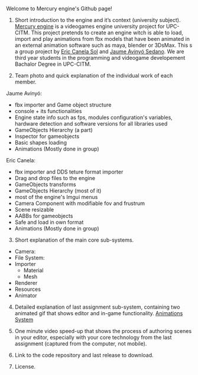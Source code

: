 Welcome to Mercury engine's Github page!



1. Short introduction to the engine and it’s context (university subject).
[Mercury engine](https://github.com/knela96/Mercury-Engine) is a videogames engine university project for UPC-CITM. This project pretends to create an
engine witch is able to load, import and play animations from fbx models that have been animated in an external animation software such as maya, blender 
or 3DsMax. 
This s a group project by [Eric Canela Sol](https://github.com/knela96) and [Jaume Avinyó Sedano](https://github.com/Jaumeavinyo). We are third year students
in the programming and videogame developement Bachalor Degree in UPC-CITM.

2. Team photo and quick explanation of the individual work of each member.



Jaume Avinyó: 
- fbx importer and Game object structure
- console + its functionalities
- Engine state info such as fps, modules configuration's variables, hardware detection and software versions for all libraries used
- GameObjects Hierarchy (a part)
- Inspector for gameobjects
- Basic shapes loading
- Animations (Mostly done in group)

Eric Canela:
- fbx importer and DDS teture format importer
- Drag and drop files to the engine
- GameObjects transforms
- GameObjects Hierarchy (most of it)
- most of the engine's Imgui menus
- Camera Component with modifiable fov and frustrum
- Scene resizable
- AABBs for gameobjects
- Safe and load in own format
- Animations (Mostly done in group)


3. Short explanation of the main core sub-systems.
- Camera:
- File System:
- Importer
  - Material
  - Mesh
- Renderer
- Resources
- Animator

4. Detailed explanation of last assignment sub-system, containing two animated gif that shows editor
and in-game functionality.
[Animations System](docs/AnimationsDiagram.png)

5. One minute video speed-up that shows the process of authoring scenes in your editor, especially
with your core technology from the last assignment (captured from the computer, not mobile).


6. Link to the code repository and last release to download.


7. License.